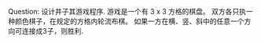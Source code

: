 Question:
    设计井子其游戏程序.
    游戏是一个有 3 x 3 方格的棋盘。
    双方各只执一种颜色棋子，在规定的方格内轮流布棋。
    如果一方在横、竖、斜中的任意一个方向可连接成3子，则胜利.